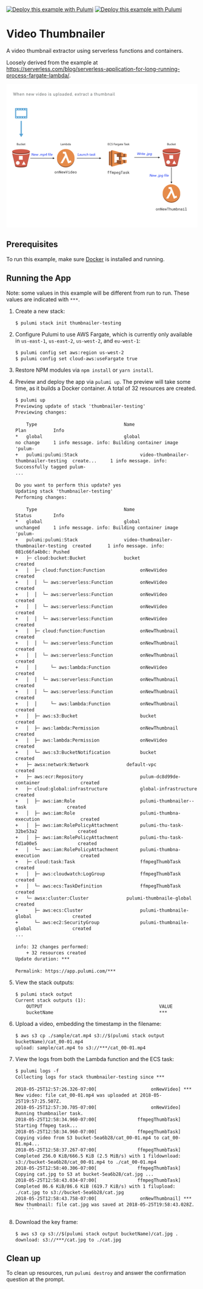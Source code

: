 [![Deploy this example with Pulumi](https://get.pulumi.com/new/button.svg)](https://app.pulumi.com/new?template=https://github.com/pulumi/examples/blob/master/cloud-js-thumbnailer/README.md#gh-light-mode-only)
[![Deploy this example with Pulumi](https://get.pulumi.com/new/button-light.svg)](https://app.pulumi.com/new?template=https://github.com/pulumi/examples/blob/master/cloud-js-thumbnailer/README.md#gh-dark-mode-only)

# Video Thumbnailer

A video thumbnail extractor using serverless functions and containers.

Loosely derived from the example at https://serverless.com/blog/serverless-application-for-long-running-process-fargate-lambda/.

![When a new video is uploaded, extract a thumbnail](thumbnailer-diagram.png)

## Prerequisites

To run this example, make sure [Docker](https://docs.docker.com/engine/installation/) is installed and running.

## Running the App

Note: some values in this example will be different from run to run.  These values are indicated
with `***`.

1.  Create a new stack:

    ```
    $ pulumi stack init thumbnailer-testing
    ```

1.  Configure Pulumi to use AWS Fargate, which is currently only available in `us-east-1`, `us-east-2`, `us-west-2`, and `eu-west-1`:

    ```
    $ pulumi config set aws:region us-west-2
    $ pulumi config set cloud-aws:useFargate true
    ```

1.  Restore NPM modules via `npm install` or `yarn install`.

1.  Preview and deploy the app via `pulumi up`. The preview will take some time, as it builds a Docker container. A total of 32 resources are created.

    ```
    $ pulumi up
    Previewing update of stack 'thumbnailer-testing'
    Previewing changes:

        Type                                Name                                   Plan          Info
    *   global                              global                                 no change     1 info message. info: Building container image 'pulum-
    +   pulumi:pulumi:Stack                       video-thumbnailer-thumbnailer-testing  create...     1 info message. info: Successfully tagged pulum-
    ...

    Do you want to perform this update? yes
    Updating stack 'thumbnailer-testing'
    Performing changes:

        Type                                Name                                   Status        Info
    *   global                              global                                 unchanged     1 info message. info: Building container image 'pulum-
    +   pulumi:pulumi:Stack                 video-thumbnailer-thumbnailer-testing  created      1 info message. info: 081c66fa4b0c: Pushed
    +   ├─ cloud:bucket:Bucket              bucket                                 created
    +   │  ├─ cloud:function:Function             onNewVideo                             created
    +   │  │  └─ aws:serverless:Function          onNewVideo                             created
    +   │  │  └─ aws:serverless:Function          onNewVideo                             created
    +   │  │  └─ aws:serverless:Function          onNewVideo                             created
    +   │  │  └─ aws:serverless:Function          onNewVideo                             created
    +   │  ├─ cloud:function:Function             onNewThumbnail                         created
    +   │  │  └─ aws:serverless:Function          onNewThumbnail                         created
    +   │  │  └─ aws:serverless:Function          onNewThumbnail                         created
    +   │  │     └─ aws:lambda:Function           onNewVideo                             created
    +   │  │  └─ aws:serverless:Function          onNewThumbnail                         created
    +   │  │  └─ aws:serverless:Function          onNewThumbnail                         created
    +   │  │     └─ aws:lambda:Function           onNewThumbnail                         created
    +   │  ├─ aws:s3:Bucket                       bucket                                 created
    +   │  ├─ aws:lambda:Permission               onNewThumbnail                         created
    +   │  ├─ aws:lambda:Permission               onNewVideo                             created
    +   │  └─ aws:s3:BucketNotification           bucket                                 created
    +   ├─ awsx:network:Network              default-vpc                            created
    +   ├─ aws:ecr:Repository                     pulum-dc8d99de-container               created
    +   ├─ cloud:global:infrastructure            global-infrastructure                  created
    +   │  ├─ aws:iam:Role                        pulumi-thumbnailer--task               created
    +   │  ├─ aws:iam:Role                        pulumi-thumbna-execution               created
    +   │  ├─ aws:iam:RolePolicyAttachment        pulumi-thu-task-32be53a2               created
    +   │  ├─ aws:iam:RolePolicyAttachment        pulumi-thu-task-fd1a00e5               created
    +   │  └─ aws:iam:RolePolicyAttachment        pulumi-thumbna-execution               created
    +   ├─ cloud:task:Task                        ffmpegThumbTask                        created
    +   │  ├─ aws:cloudwatch:LogGroup             ffmpegThumbTask                        created
    +   │  └─ aws:ecs:TaskDefinition              ffmpegThumbTask                        created
    +   └─ awsx:cluster:Cluster              pulumi-thumbnaile-global               created
    +      ├─ aws:ecs:Cluster                     pulumi-thumbnaile-global               created
    +      └─ aws:ec2:SecurityGroup               pulumi-thumbnaile-global               created
    ...

    info: 32 changes performed:
        + 32 resources created
    Update duration: ***

    Permalink: https://app.pulumi.com/***
    ```

1.  View the stack outputs:

    ```
    $ pulumi stack output
    Current stack outputs (1):
        OUTPUT                                           VALUE
        bucketName                                       ***
    ```

1.  Upload a video, embedding the timestamp in the filename:

    ```
    $ aws s3 cp ./sample/cat.mp4 s3://$(pulumi stack output bucketName)/cat_00-01.mp4
    upload: sample/cat.mp4 to s3://***/cat_00-01.mp4
    ```

1.  View the logs from both the Lambda function and the ECS task:

    ```
    $ pulumi logs -f
    Collecting logs for stack thumbnailer-testing since ***

    2018-05-25T12:57:26.326-07:00[                    onNewVideo] *** New video: file cat_00-01.mp4 was uploaded at 2018-05-25T19:57:25.507Z.
    2018-05-25T12:57:30.705-07:00[                    onNewVideo] Running thumbnailer task.
    2018-05-25T12:58:34.960-07:00[               ffmpegThumbTask] Starting ffmpeg task...
    2018-05-25T12:58:34.960-07:00[               ffmpegThumbTask] Copying video from S3 bucket-5ea6b28/cat_00-01.mp4 to cat_00-01.mp4...
    2018-05-25T12:58:37.267-07:00[               ffmpegThumbTask] Completed 256.0 KiB/666.5 KiB (2.5 MiB/s) with 1 fildownload: s3://bucket-5ea6b28/cat_00-01.mp4 to ./cat_00-01.mp4
    2018-05-25T12:58:40.306-07:00[               ffmpegThumbTask] Copying cat.jpg to S3 at bucket-5ea6b28/cat.jpg ...
    2018-05-25T12:58:43.034-07:00[               ffmpegThumbTask] Completed 86.6 KiB/86.6 KiB (619.7 KiB/s) with 1 filupload: ./cat.jpg to s3://bucket-5ea6b28/cat.jpg
    2018-05-25T12:58:43.758-07:00[                onNewThumbnail] *** New thumbnail: file cat.jpg was saved at 2018-05-25T19:58:43.028Z.
        ```

1.  Download the key frame:

    ```
    $ aws s3 cp s3://$(pulumi stack output bucketName)/cat.jpg .
    download: s3://***/cat.jpg to ./cat.jpg
    ```

## Clean up

To clean up resources, run `pulumi destroy` and answer the confirmation question at the prompt.
